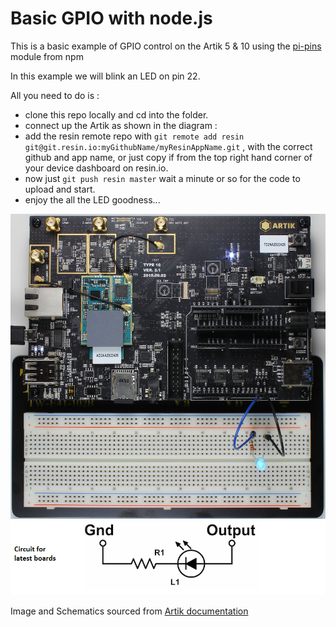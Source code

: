 # Basic GPIO with node.js

This is a basic example of GPIO control on the Artik 5 & 10 using the [pi-pins](https://www.npmjs.com/) module from npm

In this example we will blink an LED on pin 22.

All you need to do is :

* clone this repo locally  and cd into the folder.
* connect up the Artik as shown in the diagram :
* add the resin remote repo with `git remote add resin git@git.resin.io:myGithubName/myResinAppName.git` , with the correct github and app name, or just copy if from the top right hand corner of your device dashboard on resin.io.
* now just `git push resin master` wait a minute or so for the code to upload and start.
* enjoy the all the LED goodness...

![Circuit diagram](/docs/images/basic-gpio.png)
![Schematics diagram](/docs/images/Schematics.png)

Image and Schematics sourced from [Artik documentation](https://developer.artik.io/documentation/tutorials/blink-an-led.html)
